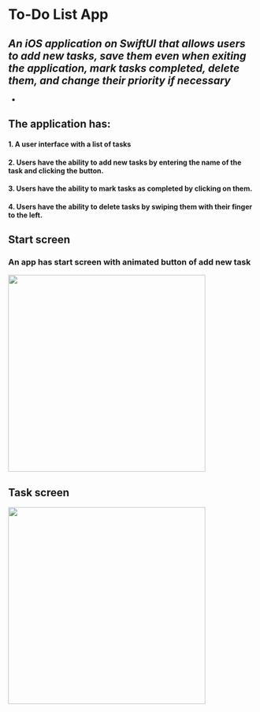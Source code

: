 # To-Do List App
## *An iOS application on SwiftUI that allows users to add new tasks, save them even when exiting the application, mark tasks completed, delete them, and change their priority if necessary*
*

## The application has:
#### 1. A user interface with a list of tasks

#### 2. Users have the ability to add new tasks by entering the name of the task and clicking the button.

#### 3. Users have the ability to mark tasks as completed by clicking on them.

#### 4. Users have the ability to delete tasks by swiping them with their finger to the left.

## Start screen
### An app has start screen with animated button of add new task
<img src="./GIFs/Animation.gif" width="400" height="">

## Task screen
<img src="./GIFs/AddItem.gif" width="400" height="">